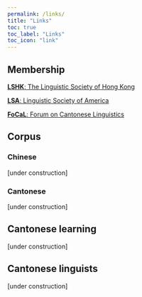 ```yaml
---
permalink: /links/
title: "Links"
toc: true
toc_label: "Links"
toc_icon: "link"
---
```


## Membership
[**LSHK**: The Linguistic Society of Hong Kong](https://www.lshk.org/)

[**LSA**: Linguistic Society of America](https://www.linguisticsociety.org/)

[**FoCaL**: Forum on Cantonese Linguistics](https://focalhongkong.wordpress.com/)


## Corpus
### Chinese
[under construction]
### Cantonese
[under construction]

## Cantonese learning
[under construction]

## Cantonese linguists
[under construction]
